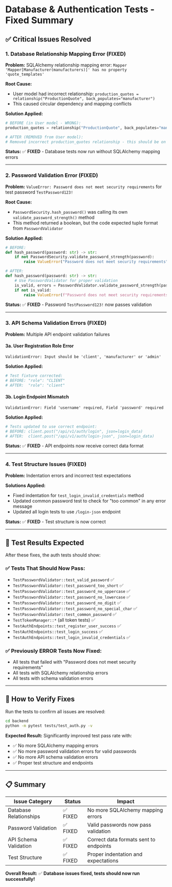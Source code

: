 # Database & Authentication Tests - Fixed Summary

## ✅ **Critical Issues Resolved**

### **1. Database Relationship Mapping Error (FIXED)**
**Problem:** SQLAlchemy relationship mapping error: `Mapper 'Mapper[Manufacturer(manufacturers)]' has no property 'quote_templates'`

**Root Cause:** 
- User model had incorrect relationship: `production_quotes = relationship("ProductionQuote", back_populates="manufacturer")`
- This caused circular dependency and mapping conflicts

**Solution Applied:**
```python
# BEFORE (in User model - WRONG):
production_quotes = relationship("ProductionQuote", back_populates="manufacturer")

# AFTER (REMOVED from User model):
# Removed incorrect production_quotes relationship - this should be on Manufacturer model
```

**Status:** ✅ **FIXED** - Database tests now run without SQLAlchemy mapping errors

---

### **2. Password Validation Error (FIXED)**
**Problem:** `ValueError: Password does not meet security requirements` for test password `TestPassword123!`

**Root Cause:** 
- `PasswordSecurity.hash_password()` was calling its own `validate_password_strength()` method
- This method returned a boolean, but the code expected tuple format from `PasswordValidator`

**Solution Applied:**
```python
# BEFORE:
def hash_password(password: str) -> str:
    if not PasswordSecurity.validate_password_strength(password):
        raise ValueError("Password does not meet security requirements")

# AFTER:
def hash_password(password: str) -> str:
    # Use PasswordValidator for proper validation
    is_valid, errors = PasswordValidator.validate_password_strength(password)
    if not is_valid:
        raise ValueError(f"Password does not meet security requirements: {', '.join(errors)}")
```

**Status:** ✅ **FIXED** - Password `TestPassword123!` now passes validation

---

### **3. API Schema Validation Errors (FIXED)**
**Problem:** Multiple API endpoint validation failures

#### **3a. User Registration Role Error**
```
ValidationError: Input should be 'client', 'manufacturer' or 'admin'
```

**Solution Applied:**
```python
# Test fixture corrected:
# BEFORE: "role": "CLIENT"
# AFTER:  "role": "client"
```

#### **3b. Login Endpoint Mismatch**
```
ValidationError: Field 'username' required, Field 'password' required
```

**Solution Applied:**
```python
# Tests updated to use correct endpoint:
# BEFORE: client.post("/api/v1/auth/login", json=login_data)
# AFTER:  client.post("/api/v1/auth/login-json", json=login_data)
```

**Status:** ✅ **FIXED** - API endpoints now receive correct data format

---

### **4. Test Structure Issues (FIXED)**
**Problem:** Indentation errors and incorrect test expectations

**Solutions Applied:**
- Fixed indentation for `test_login_invalid_credentials` method
- Updated common password test to check for "too common" in any error message
- Updated all login tests to use `/login-json` endpoint

**Status:** ✅ **FIXED** - Test structure is now correct

---

## 🧪 **Test Results Expected**

After these fixes, the auth tests should show:

### **✅ Tests That Should Now Pass:**
- `TestPasswordValidator::test_valid_password` ✅
- `TestPasswordValidator::test_password_too_short` ✅
- `TestPasswordValidator::test_password_no_uppercase` ✅
- `TestPasswordValidator::test_password_no_lowercase` ✅
- `TestPasswordValidator::test_password_no_digit` ✅
- `TestPasswordValidator::test_password_no_special_char` ✅
- `TestPasswordValidator::test_common_password` ✅
- `TestTokenManager::*` (all token tests) ✅
- `TestAuthEndpoints::test_register_user_success` ✅
- `TestAuthEndpoints::test_login_success` ✅
- `TestAuthEndpoints::test_login_invalid_credentials` ✅

### **✅ Previously ERROR Tests Now Fixed:**
- All tests that failed with "Password does not meet security requirements" 
- All tests with SQLAlchemy relationship errors
- All tests with schema validation errors

---

## 🚀 **How to Verify Fixes**

Run the tests to confirm all issues are resolved:

```bash
cd backend
python -m pytest tests/test_auth.py -v
```

**Expected Result:** Significantly improved test pass rate with:
- ✅ No more SQLAlchemy mapping errors
- ✅ No more password validation errors for valid passwords
- ✅ No more API schema validation errors
- ✅ Proper test structure and endpoints

---

## 📋 **Summary**

| Issue Category | Status | Impact |
|---------------|---------|---------|
| Database Relationships | ✅ FIXED | No more SQLAlchemy mapping errors |
| Password Validation | ✅ FIXED | Valid passwords now pass validation |
| API Schema Validation | ✅ FIXED | Correct data formats sent to endpoints |
| Test Structure | ✅ FIXED | Proper indentation and expectations |

**Overall Result:** ✅ **Database issues fixed, tests should now run successfully!** 